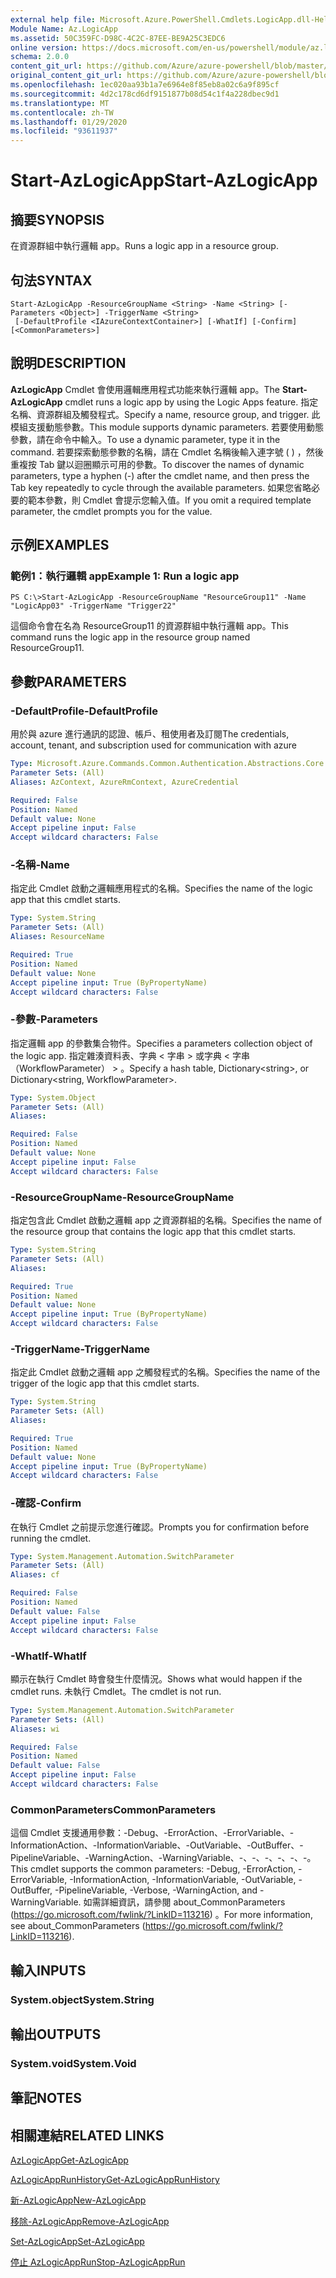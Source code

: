 ```yaml
---
external help file: Microsoft.Azure.PowerShell.Cmdlets.LogicApp.dll-Help.xml
Module Name: Az.LogicApp
ms.assetid: 50C359FC-D98C-4C2C-87EE-BE9A25C3EDC6
online version: https://docs.microsoft.com/en-us/powershell/module/az.logicapp/start-azlogicapp
schema: 2.0.0
content_git_url: https://github.com/Azure/azure-powershell/blob/master/src/LogicApp/LogicApp/help/Start-AzLogicApp.md
original_content_git_url: https://github.com/Azure/azure-powershell/blob/master/src/LogicApp/LogicApp/help/Start-AzLogicApp.md
ms.openlocfilehash: 1ec020aa93b1a7e6964e8f85eb8a02c6a9f895cf
ms.sourcegitcommit: 4d2c178cd6df9151877b08d54c1f4a228dbec9d1
ms.translationtype: MT
ms.contentlocale: zh-TW
ms.lasthandoff: 01/29/2020
ms.locfileid: "93611937"
---
```

# <span data-ttu-id="52fd3-101">Start-AzLogicApp</span><span class="sxs-lookup"><span data-stu-id="52fd3-101">Start-AzLogicApp</span></span>

## <span data-ttu-id="52fd3-102">摘要</span><span class="sxs-lookup"><span data-stu-id="52fd3-102">SYNOPSIS</span></span>
<span data-ttu-id="52fd3-103">在資源群組中執行邏輯 app。</span><span class="sxs-lookup"><span data-stu-id="52fd3-103">Runs a logic app in a resource group.</span></span>

## <span data-ttu-id="52fd3-104">句法</span><span class="sxs-lookup"><span data-stu-id="52fd3-104">SYNTAX</span></span>

```
Start-AzLogicApp -ResourceGroupName <String> -Name <String> [-Parameters <Object>] -TriggerName <String>
 [-DefaultProfile <IAzureContextContainer>] [-WhatIf] [-Confirm] [<CommonParameters>]
```

## <span data-ttu-id="52fd3-105">說明</span><span class="sxs-lookup"><span data-stu-id="52fd3-105">DESCRIPTION</span></span>
<span data-ttu-id="52fd3-106">**AzLogicApp** Cmdlet 會使用邏輯應用程式功能來執行邏輯 app。</span><span class="sxs-lookup"><span data-stu-id="52fd3-106">The **Start-AzLogicApp** cmdlet runs a logic app by using the Logic Apps feature.</span></span>
<span data-ttu-id="52fd3-107">指定名稱、資源群組及觸發程式。</span><span class="sxs-lookup"><span data-stu-id="52fd3-107">Specify a name, resource group, and trigger.</span></span>
<span data-ttu-id="52fd3-108">此模組支援動態參數。</span><span class="sxs-lookup"><span data-stu-id="52fd3-108">This module supports dynamic parameters.</span></span>
<span data-ttu-id="52fd3-109">若要使用動態參數，請在命令中輸入。</span><span class="sxs-lookup"><span data-stu-id="52fd3-109">To use a dynamic parameter, type it in the command.</span></span>
<span data-ttu-id="52fd3-110">若要探索動態參數的名稱，請在 Cmdlet 名稱後輸入連字號 ( ) ，然後重複按 Tab 鍵以迴圈顯示可用的參數。</span><span class="sxs-lookup"><span data-stu-id="52fd3-110">To discover the names of dynamic parameters, type a hyphen (-) after the cmdlet name, and then press the Tab key repeatedly to cycle through the available parameters.</span></span>
<span data-ttu-id="52fd3-111">如果您省略必要的範本參數，則 Cmdlet 會提示您輸入值。</span><span class="sxs-lookup"><span data-stu-id="52fd3-111">If you omit a required template parameter, the cmdlet prompts you for the value.</span></span>

## <span data-ttu-id="52fd3-112">示例</span><span class="sxs-lookup"><span data-stu-id="52fd3-112">EXAMPLES</span></span>

### <span data-ttu-id="52fd3-113">範例1：執行邏輯 app</span><span class="sxs-lookup"><span data-stu-id="52fd3-113">Example 1: Run a logic app</span></span>
```
PS C:\>Start-AzLogicApp -ResourceGroupName "ResourceGroup11" -Name "LogicApp03" -TriggerName "Trigger22"
```

<span data-ttu-id="52fd3-114">這個命令會在名為 ResourceGroup11 的資源群組中執行邏輯 app。</span><span class="sxs-lookup"><span data-stu-id="52fd3-114">This command runs the logic app in the resource group named ResourceGroup11.</span></span>

## <span data-ttu-id="52fd3-115">參數</span><span class="sxs-lookup"><span data-stu-id="52fd3-115">PARAMETERS</span></span>

### <span data-ttu-id="52fd3-116">-DefaultProfile</span><span class="sxs-lookup"><span data-stu-id="52fd3-116">-DefaultProfile</span></span>
<span data-ttu-id="52fd3-117">用於與 azure 進行通訊的認證、帳戶、租使用者及訂閱</span><span class="sxs-lookup"><span data-stu-id="52fd3-117">The credentials, account, tenant, and subscription used for communication with azure</span></span>

```yaml
Type: Microsoft.Azure.Commands.Common.Authentication.Abstractions.Core.IAzureContextContainer
Parameter Sets: (All)
Aliases: AzContext, AzureRmContext, AzureCredential

Required: False
Position: Named
Default value: None
Accept pipeline input: False
Accept wildcard characters: False
```

### <span data-ttu-id="52fd3-118">-名稱</span><span class="sxs-lookup"><span data-stu-id="52fd3-118">-Name</span></span>
<span data-ttu-id="52fd3-119">指定此 Cmdlet 啟動之邏輯應用程式的名稱。</span><span class="sxs-lookup"><span data-stu-id="52fd3-119">Specifies the name of the logic app that this cmdlet starts.</span></span>

```yaml
Type: System.String
Parameter Sets: (All)
Aliases: ResourceName

Required: True
Position: Named
Default value: None
Accept pipeline input: True (ByPropertyName)
Accept wildcard characters: False
```

### <span data-ttu-id="52fd3-120">-參數</span><span class="sxs-lookup"><span data-stu-id="52fd3-120">-Parameters</span></span>
<span data-ttu-id="52fd3-121">指定邏輯 app 的參數集合物件。</span><span class="sxs-lookup"><span data-stu-id="52fd3-121">Specifies a parameters collection object of the logic app.</span></span>
<span data-ttu-id="52fd3-122">指定雜湊資料表、字典 \< 字串 \> 或字典 \< 字串（WorkflowParameter） \> 。</span><span class="sxs-lookup"><span data-stu-id="52fd3-122">Specify a hash table, Dictionary\<string\>, or Dictionary\<string, WorkflowParameter\>.</span></span>

```yaml
Type: System.Object
Parameter Sets: (All)
Aliases:

Required: False
Position: Named
Default value: None
Accept pipeline input: False
Accept wildcard characters: False
```

### <span data-ttu-id="52fd3-123">-ResourceGroupName</span><span class="sxs-lookup"><span data-stu-id="52fd3-123">-ResourceGroupName</span></span>
<span data-ttu-id="52fd3-124">指定包含此 Cmdlet 啟動之邏輯 app 之資源群組的名稱。</span><span class="sxs-lookup"><span data-stu-id="52fd3-124">Specifies the name of the resource group that contains the logic app that this cmdlet starts.</span></span>

```yaml
Type: System.String
Parameter Sets: (All)
Aliases:

Required: True
Position: Named
Default value: None
Accept pipeline input: True (ByPropertyName)
Accept wildcard characters: False
```

### <span data-ttu-id="52fd3-125">-TriggerName</span><span class="sxs-lookup"><span data-stu-id="52fd3-125">-TriggerName</span></span>
<span data-ttu-id="52fd3-126">指定此 Cmdlet 啟動之邏輯 app 之觸發程式的名稱。</span><span class="sxs-lookup"><span data-stu-id="52fd3-126">Specifies the name of the trigger of the logic app that this cmdlet starts.</span></span>

```yaml
Type: System.String
Parameter Sets: (All)
Aliases:

Required: True
Position: Named
Default value: None
Accept pipeline input: True (ByPropertyName)
Accept wildcard characters: False
```

### <span data-ttu-id="52fd3-127">-確認</span><span class="sxs-lookup"><span data-stu-id="52fd3-127">-Confirm</span></span>
<span data-ttu-id="52fd3-128">在執行 Cmdlet 之前提示您進行確認。</span><span class="sxs-lookup"><span data-stu-id="52fd3-128">Prompts you for confirmation before running the cmdlet.</span></span>

```yaml
Type: System.Management.Automation.SwitchParameter
Parameter Sets: (All)
Aliases: cf

Required: False
Position: Named
Default value: False
Accept pipeline input: False
Accept wildcard characters: False
```

### <span data-ttu-id="52fd3-129">-WhatIf</span><span class="sxs-lookup"><span data-stu-id="52fd3-129">-WhatIf</span></span>
<span data-ttu-id="52fd3-130">顯示在執行 Cmdlet 時會發生什麼情況。</span><span class="sxs-lookup"><span data-stu-id="52fd3-130">Shows what would happen if the cmdlet runs.</span></span>
<span data-ttu-id="52fd3-131">未執行 Cmdlet。</span><span class="sxs-lookup"><span data-stu-id="52fd3-131">The cmdlet is not run.</span></span>

```yaml
Type: System.Management.Automation.SwitchParameter
Parameter Sets: (All)
Aliases: wi

Required: False
Position: Named
Default value: False
Accept pipeline input: False
Accept wildcard characters: False
```

### <span data-ttu-id="52fd3-132">CommonParameters</span><span class="sxs-lookup"><span data-stu-id="52fd3-132">CommonParameters</span></span>
<span data-ttu-id="52fd3-133">這個 Cmdlet 支援通用參數：-Debug、-ErrorAction、-ErrorVariable、-InformationAction、-InformationVariable、-OutVariable、-OutBuffer、-PipelineVariable、-WarningAction、-WarningVariable、-、-、-、-、-、-。</span><span class="sxs-lookup"><span data-stu-id="52fd3-133">This cmdlet supports the common parameters: -Debug, -ErrorAction, -ErrorVariable, -InformationAction, -InformationVariable, -OutVariable, -OutBuffer, -PipelineVariable, -Verbose, -WarningAction, and -WarningVariable.</span></span> <span data-ttu-id="52fd3-134">如需詳細資訊，請參閱 about_CommonParameters (https://go.microsoft.com/fwlink/?LinkID=113216) 。</span><span class="sxs-lookup"><span data-stu-id="52fd3-134">For more information, see about_CommonParameters (https://go.microsoft.com/fwlink/?LinkID=113216).</span></span>

## <span data-ttu-id="52fd3-135">輸入</span><span class="sxs-lookup"><span data-stu-id="52fd3-135">INPUTS</span></span>

### <span data-ttu-id="52fd3-136">System.object</span><span class="sxs-lookup"><span data-stu-id="52fd3-136">System.String</span></span>

## <span data-ttu-id="52fd3-137">輸出</span><span class="sxs-lookup"><span data-stu-id="52fd3-137">OUTPUTS</span></span>

### <span data-ttu-id="52fd3-138">System.void</span><span class="sxs-lookup"><span data-stu-id="52fd3-138">System.Void</span></span>

## <span data-ttu-id="52fd3-139">筆記</span><span class="sxs-lookup"><span data-stu-id="52fd3-139">NOTES</span></span>

## <span data-ttu-id="52fd3-140">相關連結</span><span class="sxs-lookup"><span data-stu-id="52fd3-140">RELATED LINKS</span></span>

[<span data-ttu-id="52fd3-141">AzLogicApp</span><span class="sxs-lookup"><span data-stu-id="52fd3-141">Get-AzLogicApp</span></span>](./Get-AzLogicApp.md)

[<span data-ttu-id="52fd3-142">AzLogicAppRunHistory</span><span class="sxs-lookup"><span data-stu-id="52fd3-142">Get-AzLogicAppRunHistory</span></span>](./Get-AzLogicAppRunHistory.md)

[<span data-ttu-id="52fd3-143">新-AzLogicApp</span><span class="sxs-lookup"><span data-stu-id="52fd3-143">New-AzLogicApp</span></span>](./New-AzLogicApp.md)

[<span data-ttu-id="52fd3-144">移除-AzLogicApp</span><span class="sxs-lookup"><span data-stu-id="52fd3-144">Remove-AzLogicApp</span></span>](./Remove-AzLogicApp.md)

[<span data-ttu-id="52fd3-145">Set-AzLogicApp</span><span class="sxs-lookup"><span data-stu-id="52fd3-145">Set-AzLogicApp</span></span>](./Set-AzLogicApp.md)

[<span data-ttu-id="52fd3-146">停止 AzLogicAppRun</span><span class="sxs-lookup"><span data-stu-id="52fd3-146">Stop-AzLogicAppRun</span></span>](./Stop-AzLogicAppRun.md)


